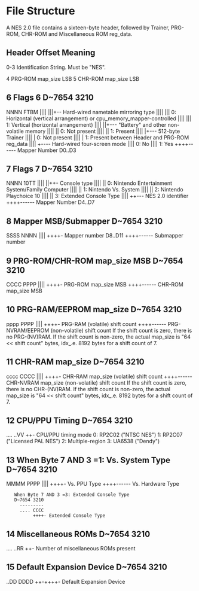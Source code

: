 # File Structure

A NES 2.0 file contains a sixteen-byte header, followed by Trainer, PRG-ROM, CHR-ROM and Miscellaneous ROM reg_data.

Header
Offset Meaning
--------------
0-3 Identification String. Must be "NES<EOF>".

4 PRG-ROM map_size LSB
5 CHR-ROM map_size LSB

6 Flags 6
D~7654 3210
---------
NNNN FTBM
|||| |||+-- Hard-wired nametable mirroring type
|||| ||| 0: Horizontal (vertical arrangement) or cpu_memory_mapper-controlled
|||| ||| 1: Vertical (horizontal arrangement)
|||| ||+--- "Battery" and other non-volatile memory
|||| || 0: Not present
|||| || 1: Present
|||| |+--- 512-byte Trainer
|||| | 0: Not present
|||| | 1: Present between Header and PRG-ROM reg_data
|||| +---- Hard-wired four-screen mode
|||| 0: No
|||| 1: Yes
++++------ Mapper Number D0..D3

7 Flags 7
D~7654 3210
---------
NNNN 10TT
|||| ||++- Console type
|||| || 0: Nintendo Entertainment System/Family Computer
|||| || 1: Nintendo Vs. System
|||| || 2: Nintendo Playchoice 10
|||| || 3: Extended Console Type
|||| ++--- NES 2.0 identifier
++++------ Mapper Number D4..D7

8 Mapper MSB/Submapper
D~7654 3210
---------
SSSS NNNN
|||| ++++- Mapper number D8..D11
++++------ Submapper number

9 PRG-ROM/CHR-ROM map_size MSB
D~7654 3210
---------
CCCC PPPP
|||| ++++- PRG-ROM map_size MSB
++++------ CHR-ROM map_size MSB

10 PRG-RAM/EEPROM map_size
D~7654 3210
---------
pppp PPPP
|||| ++++- PRG-RAM (volatile) shift count
++++------ PRG-NVRAM/EEPROM (non-volatile) shift count
If the shift count is zero, there is no PRG-(NV)RAM.
If the shift count is non-zero, the actual map_size is
"64 << shift count" bytes, idx_.e. 8192 bytes for a shift count of 7.

11 CHR-RAM map_size
D~7654 3210
---------
cccc CCCC
|||| ++++- CHR-RAM map_size (volatile) shift count
++++------ CHR-NVRAM map_size (non-volatile) shift count
If the shift count is zero, there is no CHR-(NV)RAM.
If the shift count is non-zero, the actual map_size is
"64 << shift count" bytes, idx_.e. 8192 bytes for a shift count of 7.

12 CPU/PPU Timing
D~7654 3210
---------
.... ..VV
++- CPU/PPU timing mode
0: RP2C02 ("NTSC NES")
1: RP2C07 ("Licensed PAL NES")
2: Multiple-region
3: UA6538 ("Dendy")

13 When Byte 7 AND 3 =1: Vs. System Type
D~7654 3210
---------
MMMM PPPP
|||| ++++- Vs. PPU Type
++++------ Vs. Hardware Type

       When Byte 7 AND 3 =3: Extended Console Type
       D~7654 3210
         ---------
         .... CCCC
              ++++- Extended Console Type

14 Miscellaneous ROMs
D~7654 3210
---------
.... ..RR
++- Number of miscellaneous ROMs present

15 Default Expansion Device
D~7654 3210
---------
..DD DDDD
++-++++- Default Expansion Device